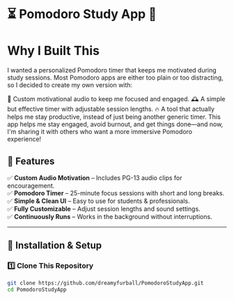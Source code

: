 # ⏳ Pomodoro Study App 🎵  

# Why I Built This
I wanted a personalized Pomodoro timer that keeps me motivated during study sessions.
Most Pomodoro apps are either too plain or too distracting, so I decided to create my own version with:

🎵 Custom motivational audio to keep me focused and engaged.
🕰️ A simple but effective timer with adjustable session lengths.
🔥 A tool that actually helps me stay productive, instead of just being another generic timer.
This app helps me stay engaged, avoid burnout, and get things done—and now, I'm sharing it with others who want a more immersive Pomodoro experience!


## 🚀 Features  
✅ **Custom Audio Motivation** – Includes PG-13 audio clips for encouragement.  
✅ **Pomodoro Timer** – 25-minute focus sessions with short and long breaks.  
✅ **Simple & Clean UI** – Easy to use for students & professionals.  
✅ **Fully Customizable** – Adjust session lengths and sound settings.  
✅ **Continuously Runs** – Works in the background without interruptions.  

---

## 🔧 Installation & Setup  
### **1️⃣ Clone This Repository**  
```bash
git clone https://github.com/dreamyfurball/PomodoroStudyApp.git
cd PomodoroStudyApp
